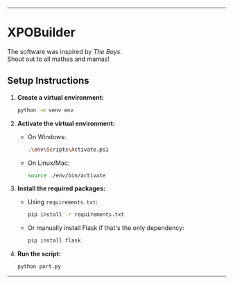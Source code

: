
---

# XPOBuilder

The software was inspired by *The Boys*.  
Shout out to all mathes and mamas!

## Setup Instructions

1. **Create a virtual environment:**

    ```bash
    python -m venv env
    ```

2. **Activate the virtual environment:**

    - On Windows:

        ```bash
        .\env\Scripts\Activate.ps1
        ```

    - On Linux/Mac:

        ```bash
        source ./env/bin/activate
        ```

3. **Install the required packages:**

    - Using `requirements.txt`:

        ```bash
        pip install -r requirements.txt
        ```

    - Or manually install Flask if that's the only dependency:

        ```bash
        pip install flask
        ```

4. **Run the script:**

    ```bash
    python port.py
    ```

---